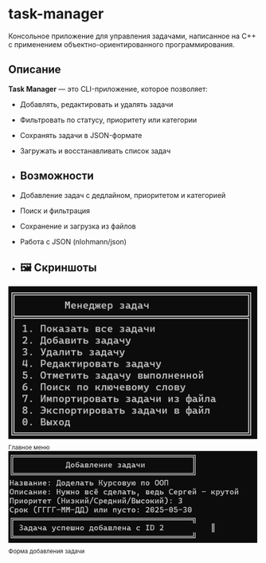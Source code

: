 # task-manager
Консольное приложение для управления задачами, написанное на C++ с применением объектно-ориентированного программирования.

## Описание
**Task Manager** — это CLI-приложение, которое позволяет:
- Добавлять, редактировать и удалять задачи
- Фильтровать по статусу, приоритету или категории
- Сохранять задачи в JSON-формате
- Загружать и восстанавливать список задач

- ## Возможности

-  Добавление задач с дедлайном, приоритетом и категорией
-  Поиск и фильтрация
-  Сохранение и загрузка из файлов
-  Работа с JSON (nlohmann/json)

-  ## 🖼️ Скриншоты

<img src="screenshots/menu.png" alt="Главное меню" width="500"/>
<sub>Главное меню</sub>

<img src="screenshots/add_task.png" alt="Добавление задачи" width="500"/>
<sub>Форма добавления задачи</sub>
